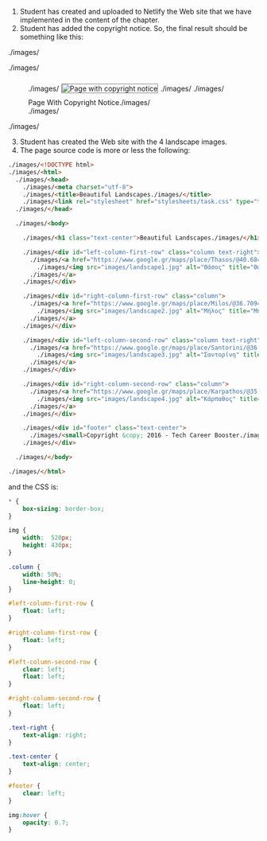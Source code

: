 1. Student has created and uploaded to Netlify the Web site that we have implemented in the content of the chapter.
2. Student has added the copyright notice. So, the final result should be something like this:

 ./images/<div>
  ./images/<figure>
    ./images/<img src="https://s3.amazonaws.com/tech-career-booster-courses/01-full-stack-web-developer/sections/01-html-and-css/chapters/21-images/assets/images/page-with-lion-with-copyright-notice.png"
        alt="Page with copyright notice" title="Page with copyright notice" style="border:1px solid gray; margin: 10px 5px;">./images/</img>
    ./images/<div>Page With Copyright Notice./images/</div>
  ./images/</figure>
 ./images/</div>
 
3. Student has created the Web site with the 4 landscape images.
4. The page source code is more or less the following:

 ``` html
 ./images/<!DOCTYPE html>
 ./images/<html>
   ./images/<head>
     ./images/<meta charset="utf-8">
     ./images/<title>Beautiful Landscapes./images/</title>
     ./images/<link rel="stylesheet" href="stylesheets/task.css" type="text/css">
   ./images/</head>
 
   ./images/<body>
 
     ./images/<h1 class="text-center">Beautiful Landscapes./images/</h1>
 
     ./images/<div id="left-column-first-row" class="column text-right">
       ./images/<a href="https://www.google.gr/maps/place/Thasos/@40.6846043,24.578337,12z/data=!4m2!3m1!1s0x14aeee9e0e1bd2e3:0xd4df10b4678755dc">
         ./images/<img src="images/landscape1.jpg" alt="Θάσος" title="Θάσος">
       ./images/</a>
     ./images/</div>
 
     ./images/<div id="right-column-first-row" class="column">
       ./images/<a href="https://www.google.gr/maps/place/Milos/@36.709446,24.3624456,12z/data=!4m2!3m1!1s0x149920ab9f323f3b:0x7846dcf6ac34c198">
         ./images/<img src="images/landscape2.jpg" alt="Μήλος" title="Μήλος">
       ./images/</a>
     ./images/</div>
 
     ./images/<div id="left-column-second-row" class="column text-right">
       ./images/<a href="https://www.google.gr/maps/place/Santorini/@36.4072716,25.3505913,12z/data=!4m2!3m1!1s0x1499ce86adfd9ff7:0xb2a761f740d68afc">
         ./images/<img src="images/landscape3.jpg" alt="Σαντορίνη" title="Σαντορίνη">
       ./images/</a>
     ./images/</div>
 
     ./images/<div id="right-column-second-row" class="column">
       ./images/<a href="https://www.google.gr/maps/place/Karpathos/@35.6139263,27.0118295,11z/data=!4m2!3m1!1s0x1496a7e9b0ad58f3:0x310d36c5c56bf328">
         ./images/<img src="images/landscape4.jpg" alt="Κάρπαθος" title="Κάρπαθος">
       ./images/</a>
     ./images/</div>
 
     ./images/<div id="footer" class="text-center">
       ./images/<small>Copyright &copy; 2016 - Tech Career Booster./images/</small>
     ./images/</div>
 
   ./images/</body>
 
 ./images/</html>
 ```

and the CSS is:

 ``` css
 * {
     box-sizing: border-box;
 }
 
 img {
     width:  520px;
     height: 430px;
 }
 
 .column {
     width: 50%;
     line-height: 0;
 }
 
 #left-column-first-row {
     float: left;
 }
 
 #right-column-first-row {
     float: left;
 }
 
 #left-column-second-row {
     clear: left;
     float: left;
 }
 
 #right-column-second-row {
     float: left;
 }
 
 .text-right {
     text-align: right;
 }
 
 .text-center {
     text-align: center;
 }
 
 #footer {
     clear: left;
 }
 
 img:hover {
     opacity: 0.7;
 }
 ```

